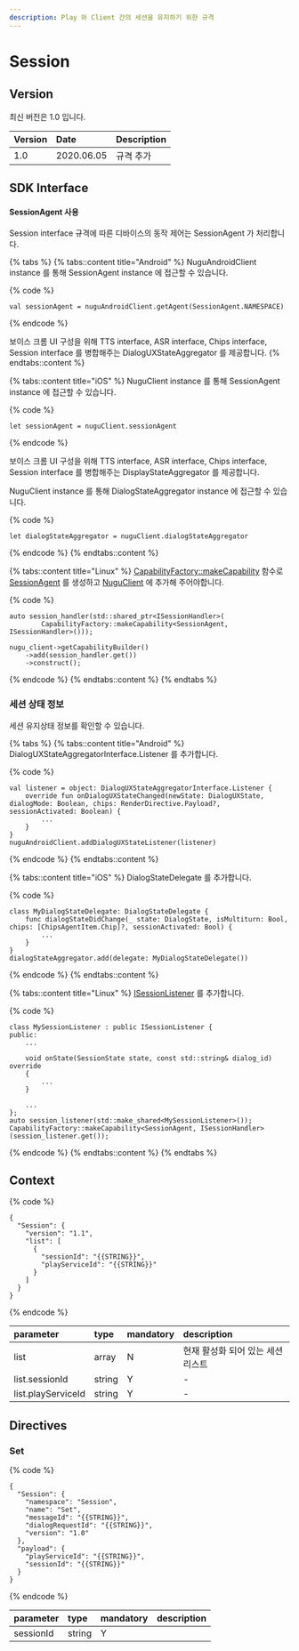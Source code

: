 ```yaml
---
description: Play 와 Client 간의 세션을 유지하기 위한 규격
---
```


# Session

## Version

최신 버전은 1.0 입니다.

| Version | Date | Description |
| :--- | :--- | :--- |
| 1.0 | 2020.06.05 | 규격 추가 |

## SDK Interface

#### SessionAgent 사용

Session interface 규격에 따른 디바이스의 동작 제어는 SessionAgent 가 처리합니다.

{% tabs %}
{% tabs::content title="Android" %}
NuguAndroidClient instance 를 통해 SessionAgent instance 에 접근할 수 있습니다.

{% code %}
```text
val sessionAgent = nuguAndroidClient.getAgent(SessionAgent.NAMESPACE)
```
{% endcode %}

보이스 크롬 UI 구성을 위해 TTS interface, ASR interface, Chips interface, Session interface 를 병합해주는 DialogUXStateAggregator 를 제공합니다.
{% endtabs::content %}

{% tabs::content title="iOS" %}
NuguClient instance 를 통해 SessionAgent instance 에 접근할 수 있습니다.

{% code %}
```text
let sessionAgent = nuguClient.sessionAgent
```
{% endcode %}

보이스 크롬 UI 구성을 위해 TTS interface, ASR interface, Chips interface, Session interface 를 병합해주는 DisplayStateAggregator 를 제공합니다.

NuguClient instance 를 통해 DialogStateAggregator instance 에 접근할 수 있습니다.

{% code %}
```text
let dialogStateAggregator = nuguClient.dialogStateAggregator
```
{% endcode %}
{% endtabs::content %}

{% tabs::content title="Linux" %}
[CapabilityFactory::makeCapability](https://nugu-developers.github.io/nugu-linux/classNuguCapability_1_1CapabilityFactory.html#a46d96b1bc96903f02905c92ba8794bf6) 함수로 [SessionAgent](https://nugu-developers.github.io/nugu-linux/classNuguCapability_1_1IAudioPlayerHandler.html) 를 생성하고 [NuguClient](https://nugu-developers.github.io/nugu-linux/classNuguClientKit_1_1NuguClient.html) 에 추가해 주어야합니다.

{% code %}
```text
auto session_handler(std::shared_ptr<ISessionHandler>(
        CapabilityFactory::makeCapability<SessionAgent, ISessionHandler>()));

nugu_client->getCapabilityBuilder()
    ->add(session_handler.get())
    ->construct();
```
{% endcode %}
{% endtabs::content %}
{% endtabs %}

### 세션 상태 정보

세션 유지상태 정보를 확인할 수 있습니다.

{% tabs %}
{% tabs::content title="Android" %}
DialogUXStateAggregatorInterface.Listener 를 추가합니다.

{% code %}
```text
val listener = object: DialogUXStateAggregatorInterface.Listener {
    override fun onDialogUXStateChanged(newState: DialogUXState, dialogMode: Boolean, chips: RenderDirective.Payload?, sessionActivated: Boolean) {
        ...
    }
}
nuguAndroidClient.addDialogUXStateListener(listener)
```
{% endcode %}
{% endtabs::content %}

{% tabs::content title="iOS" %}
DialogStateDelegate 를 추가합니다.

{% code %}
```text
class MyDialogStateDelegate: DialogStateDelegate {
    func dialogStateDidChange(_ state: DialogState, isMultiturn: Bool, chips: [ChipsAgentItem.Chip]?, sessionActivated: Bool) {
        ...
    }
}
dialogStateAggregator.add(delegate: MyDialogStateDelegate())
```
{% endcode %}
{% endtabs::content %}

{% tabs::content title="Linux" %}
[ISessionListener](https://nugu-developers.github.io/nugu-linux/classNuguCapability_1_1IAudioPlayerListener.html) 를 추가합니다.

{% code %}
```text
class MySessionListener : public ISessionListener {
public:
    ...

    void onState(SessionState state, const std::string& dialog_id) override
    {
        ...
    }

    ...
};
auto session_listener(std::make_shared<MySessionListener>());
CapabilityFactory::makeCapability<SessionAgent, ISessionHandler>(session_listener.get());
```
{% endcode %}
{% endtabs::content %}
{% endtabs %}

## Context

{% code %}
```text
{
  "Session": {
    "version": "1.1",
    "list": [
      {
        "sessionId": "{{STRING}}",
        "playServiceId": "{{STRING}}"
      }
    ]
  }
}
```
{% endcode %}

| parameter | type | mandatory | description |
| :--- | :--- | :--- | :--- |
| list | array | N | 현재 활성화 되어 있는 세션 리스트 |
| list.sessionId | string | Y | - |
| list.playServiceId | string | Y | - |

## Directives

### Set

{% code %}
```text
{
  "Session": {
    "namespace": "Session",
    "name": "Set",
    "messageId": "{{STRING}}",
    "dialogRequestId": "{{STRING}}",
    "version": "1.0"
  },
  "payload": {
    "playServiceId": "{{STRING}}",
    "sessionId": "{{STRING}}"
  }
}
```
{% endcode %}

| parameter | type | mandatory | description |
| :--- | :--- | :--- | :--- |
| sessionId | string | Y |  |

